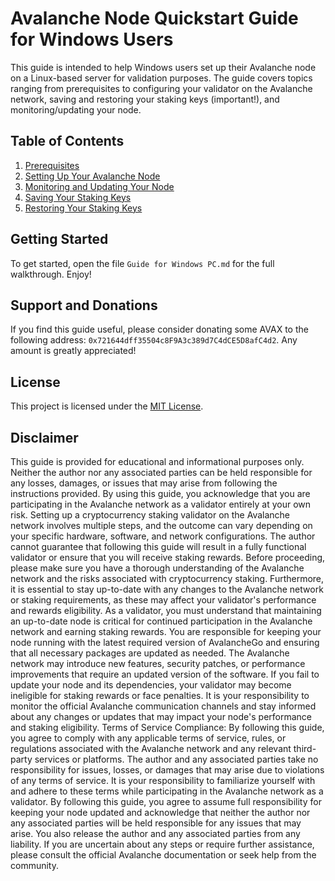 # Avalanche Node Quickstart Guide for Windows Users

This guide is intended to help Windows users set up their Avalanche node on a Linux-based server for validation purposes. The guide covers topics ranging from prerequisites to configuring your validator on the Avalanche network, saving and restoring your staking keys (important!), and monitoring/updating your node.

## Table of Contents

1. [Prerequisites](https://github.com/MoonBoi9001/Avalanche-node-quickstart-quide/blob/main/Guide%20for%20Windows%20PC.md#prerequisites)
2. [Setting Up Your Avalanche Node](https://github.com/MoonBoi9001/Avalanche-node-quickstart-quide/blob/main/Guide%20for%20Windows%20PC.md#guide-starts-here-if-you-have-completed-the-prerequsites)
3. [Monitoring and Updating Your Node](https://github.com/MoonBoi9001/Avalanche-node-quickstart-quide/blob/main/Guide%20for%20Windows%20PC.md#how-to-update-and-monitor-your-node)
4. [Saving Your Staking Keys](https://github.com/MoonBoi9001/Avalanche-node-quickstart-quide/blob/main/Guide%20for%20Windows%20PC.md#next-you-will-need-to-backup-your-staking-keys-very-important)
5. [Restoring Your Staking Keys](https://github.com/MoonBoi9001/Avalanche-node-quickstart-quide/blob/main/Guide%20for%20Windows%20PC.md#how-to-restore-your-node-id-from-backed-up-staking-keys)

## Getting Started

To get started, open the file `Guide for Windows PC.md` for the full walkthrough. Enjoy!

## Support and Donations

If you find this guide useful, please consider donating some AVAX to the following address: `0x721644dff35504c8F9A3c389d7C4dCE5D8afC4d2`. Any amount is greatly appreciated!

## License

This project is licensed under the [MIT License](LICENSE).

## Disclaimer

This guide is provided for educational and informational purposes only. Neither the author nor any associated parties can be held responsible for any losses, damages, or issues that may arise from following the instructions provided. By using this guide, you acknowledge that you are participating in the Avalanche network as a validator entirely at your own risk.
Setting up a cryptocurrency staking validator on the Avalanche network involves multiple steps, and the outcome can vary depending on your specific hardware, software, and network configurations. The author cannot guarantee that following this guide will result in a fully functional validator or ensure that you will receive staking rewards.
Before proceeding, please make sure you have a thorough understanding of the Avalanche network and the risks associated with cryptocurrency staking. Furthermore, it is essential to stay up-to-date with any changes to the Avalanche network or staking requirements, as these may affect your validator's performance and rewards eligibility.
As a validator, you must understand that maintaining an up-to-date node is critical for continued participation in the Avalanche network and earning staking rewards. You are responsible for keeping your node running with the latest required version of AvalancheGo and ensuring that all necessary packages are updated as needed.
The Avalanche network may introduce new features, security patches, or performance improvements that require an updated version of the software. If you fail to update your node and its dependencies, your validator may become ineligible for staking rewards or face penalties. It is your responsibility to monitor the official Avalanche communication channels and stay informed about any changes or updates that may impact your node's performance and staking eligibility.
Terms of Service Compliance: By following this guide, you agree to comply with any applicable terms of service, rules, or regulations associated with the Avalanche network and any relevant third-party services or platforms. The author and any associated parties take no responsibility for issues, losses, or damages that may arise due to violations of any terms of service. It is your responsibility to familiarize yourself with and adhere to these terms while participating in the Avalanche network as a validator.
By following this guide, you agree to assume full responsibility for keeping your node updated and acknowledge that neither the author nor any associated parties will be held responsible for any issues that may arise. You also release the author and any associated parties from any liability. If you are uncertain about any steps or require further assistance, please consult the official Avalanche documentation or seek help from the community.

